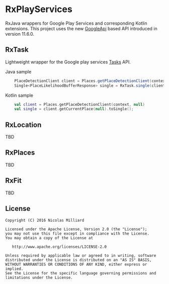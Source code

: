 RxPlayServices
=========

RxJava wrappers for Google Play Services and corresponding Kotlin extensions.
This project uses the new [GoogleApi][googleapi] based API introduced in version 11.6.0.

RxTask
--------

Lightweight wrapper for the Google play services [Tasks][task] API.

Java sample
```java
    PlaceDetectionClient client = Places.getPlaceDetectionClient(context, null);
    Single<PlaceLikelihoodBufferResponse> single = RxTask.single(client.getCurrentPlace(null));
```

Kotlin sample
```kotlin
    val client = Places.getPlaceDetectionClient(context, null)
    val single = client.getCurrentPlace(null).toSingle();
```


RxLocation
--------

TBD

RxPlaces
--------

TBD


RxFit
--------

TBD

License
-------

    Copyright (C) 2016 Nicolas Milliard

    Licensed under the Apache License, Version 2.0 (the "License");
    you may not use this file except in compliance with the License.
    You may obtain a copy of the License at

       http://www.apache.org/licenses/LICENSE-2.0

    Unless required by applicable law or agreed to in writing, software
    distributed under the License is distributed on an "AS IS" BASIS,
    WITHOUT WARRANTIES OR CONDITIONS OF ANY KIND, either express or implied.
    See the License for the specific language governing permissions and
    limitations under the License.

 [googleapi]: https://android-developers.googleblog.com/2017/11/moving-past-googleapiclient_21.html
 [task]: https://developers.google.com/android/guides/tasks
 [rxtask]: https://github.com/niqo01/RxPlayServices/blob/master/rx-task/src/main/java/com/nicolasmilliard/rxtask/RxTask.kt
